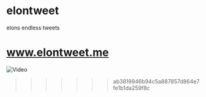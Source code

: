 # elontweet
 elons endless tweets
 
 www.elontweet.me
=======
![Video](https://streamable.com/13zqdq)
>>>>>>> ab3819946b94c5a887857d864e7fe1b1da259f8c